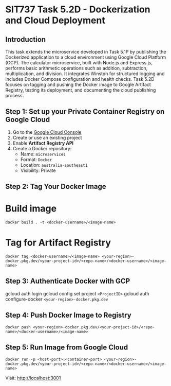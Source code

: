 # SIT737 Task 5.2D - Dockerization and Cloud Deployment

##  Introduction

This task extends the microservice developed in Task 5.1P by publishing the Dockerized application to a cloud environment using Google Cloud Platform (GCP). The calculator microservice, built with Node.js and Express.js, performs basic arithmetic operations such as addition, subtraction, multiplication, and division. It integrates Winston for structured logging and includes Docker Compose configuration and health checks. Task 5.2D focuses on tagging and pushing the Docker image to Google Artifact Registry, testing its deployment, and documenting the cloud publishing process.


##  Step 1: Set up your Private Container Registry on Google Cloud

1. Go to the [Google Cloud Console](https://console.cloud.google.com)
2. Create or use an existing project
3. Enable **Artifact Registry API**
4. Create a Docker repository:
   - Name: `microservices`
   - Format: `Docker`
   - Location: `australia-southeast1`
   - Visibility: Private


##  Step 2: Tag Your Docker Image

# Build image
`docker build . -t <docker-username>/<image-name>`

# Tag for Artifact Registry
`docker tag <docker-username>/<image-name> <your-region>-docker.pkg.dev/<your-project-id>/<repo-name>/<docker-username>/<image-name>`

## Step 3: Authenticate Docker with GCP
gcloud auth login
gcloud config set project `<ProjectID>`
gcloud auth configure-docker `<your-region>-docker.pkg.dev`

##  Step 4: Push Docker Image to Registry
`docker push <your-region>-docker.pkg.dev/<your-project-id>/<repo-name>/<docker-username>/<image-name>`

## Step 5: Run Image from Google Cloud
`docker run -p <host-port>:<container-port> <your-region>-docker.pkg.dev/<your-project-id>/<repo-name>/<docker-username>/<image-name>`

Visit: [http://localhost:3001](http://localhost:3001)
